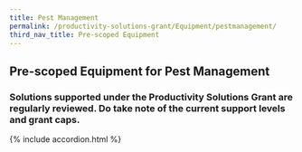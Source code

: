 ```yaml
---
title: Pest Management
permalink: /productivity-solutions-grant/Equipment/pestmanagement/
third_nav_title: Pre-scoped Equipment
---
```


## Pre-scoped Equipment for Pest Management

### Solutions supported under the Productivity Solutions Grant are regularly reviewed. Do take note of the current support levels and grant caps.

{% include accordion.html %}


